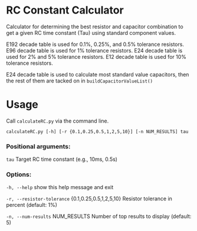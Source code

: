 # RC Constant Calculator

Calculator for determining the best resistor and capacitor combination to get a given RC time constant (Tau) using standard component values.

E192 decade table is used for 0.1%, 0.25%, and 0.5% tolerance resistors.
E96 decade table is used for 1% tolerance resistors.
E24 decade table is used for 2% and 5% tolerance resistors.
E12 decade table is used for 10% tolerance resistors.

E24 decade table is used to calculate most standard value capacitors, then the rest of them are tacked on in `buildCapacitorValueList()`

# Usage

Call `calculateRC.py` via the command line.

`calculateRC.py [-h] [-r {0.1,0.25,0.5,1,2,5,10}] [-n NUM_RESULTS] tau`

### Positional arguments:
`tau` Target RC time constant (e.g., 10ms, 0.5s)

### Options:
`-h, --help` show this help message and exit

`-r, --resistor-tolerance` {0.1,0.25,0.5,1,2,5,10} Resistor tolerance in percent (default: 1%)

`-n, --num-results` NUM_RESULTS Number of top results to display (default: 5)